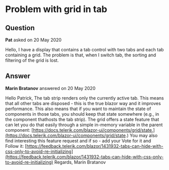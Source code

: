 # Problem with grid in tab

## Question

**Pat** asked on 20 May 2020

Hello, I have a display that contains a tab control with two tabs and each tab containing a grid. The problem is that, when I switch tab, the sorting and filtering of the grid is lost.

## Answer

**Marin Bratanov** answered on 20 May 2020

Hello Patrick, The tab strip renders only the currently active tab. This means that all other tabs are disposed - this is the true blazor way and it improves performance. This also means that if you want to maintain the state of components in those tabs, you should keep that state somewhere (e.g., in the component thathosts the tab strip). The grid offers a state feature that can let you do that easily through a simple in-memory variable in the parent component: [https://docs.telerik.com/blazor-ui/components/grid/state.](https://docs.telerik.com/blazor-ui/components/grid/state.) You may also find interesting this feature request and if so - add your Vote for it and Follow it: [https://feedback.telerik.com/blazor/1431932-tabs-can-hide-with-css-only-to-avoid-re-initializing](https://feedback.telerik.com/blazor/1431932-tabs-can-hide-with-css-only-to-avoid-re-initializing) Regards, Marin Bratanov
